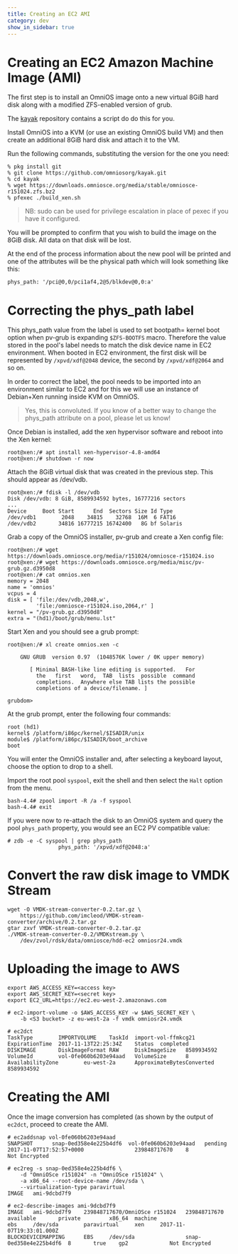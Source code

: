```yaml
---
title: Creating an EC2 AMI
category: dev
show_in_sidebar: true
---
```


# Creating an EC2 Amazon Machine Image (AMI)

The first step is to install an OmniOS image onto a new virtual 8GiB hard disk
along with a modified ZFS-enabled version of grub.

The [kayak](https://github.com/omniosorg/kayak) repository contains a
script do do this for you.

Install OmniOS into a KVM (or use an existing OmniOS build VM) and then
create an additional 8GiB hard disk and attach it to the VM.

Run the following commands, substituting the version for the one you
need:

```
% pkg install git
% git clone https://github.com/omniosorg/kayak.git
% cd kayak
% wget https://downloads.omniosce.org/media/stable/omniosce-r151024.zfs.bz2
% pfexec ./build_xen.sh
```
> NB: sudo can be used for privilege escalation in place of pexec if you have
> it configured.

You will be prompted to confirm that you wish to build the image on the
8GiB disk. All data on that disk will be lost.

At the end of the process information about the new pool will be printed
and one of the attributes will be the physical path which will look something
like this:

```
phys_path: '/pci@0,0/pci1af4,2@5/blkdev@0,0:a'
```

# Correcting the phys_path label

This phys_path value from the label is used to set bootpath= kernel boot option
when pv-grub is expanding `$ZFS-BOOTFS` macro. Therefore the value stored in the
pool's label needs to match the disk device name in EC2 environment. When
booted in EC2 environment, the first disk will be represented by
`/xpvd/xdf@2048` device, the second by `/xpvd/xdf@2064` and so on.

In order to correct the label, the pool needs to be imported into an
environment similar to EC2 and for this we will use an instance of Debian+Xen
running inside KVM on OmniOS.

> Yes, this is convoluted. If you know of a better way to change the
> phys_path attribute on a pool, please let us know!

Once Debian is installed, add the xen hypervisor software and reboot into
the Xen kernel:

```
root@xen:/# apt install xen-hypervisor-4.8-amd64
root@xen:/# shutdown -r now
```

Attach the 8GiB virtual disk that was created in the previous step. This should
appear as /dev/vdb.

```
root@xen:/# fdisk -l /dev/vdb
Disk /dev/vdb: 8 GiB, 8589934592 bytes, 16777216 sectors
...
Device     Boot Start      End  Sectors Size Id Type
/dev/vdb1        2048    34815    32768  16M  6 FAT16
/dev/vdb2       34816 16777215 16742400   8G bf Solaris
```

Grab a copy of the OmniOS installer, pv-grub and create a Xen config file:

```
root@xen:/# wget https://downloads.omniosce.org/media/r151024/omniosce-r151024.iso
root@xen:/# wget https://downloads.omniosce.org/media/misc/pv-grub.gz.d3950d8
root@xen:/# cat omnios.xen
memory = 2048 
name = 'omnios' 
vcpus = 4 
disk = [ 'file:/dev/vdb,2048,w',
         'file:/omniosce-r151024.iso,2064,r' ] 
kernel = "/pv-grub.gz.d3950d8" 
extra = "(hd1)/boot/grub/menu.lst"
```

Start Xen and you should see a grub prompt:

```
root@xen:/# xl create omnios.xen -c

    GNU GRUB  version 0.97  (1048576K lower / 0K upper memory)

       [ Minimal BASH-like line editing is supported.   For
         the   first   word,  TAB  lists  possible  command
         completions.  Anywhere else TAB lists the possible
         completions of a device/filename. ]

grubdom>
```

At the grub prompt, enter the following four commands:

```
root (hd1)
kernel$ /platform/i86pc/kernel/$ISADIR/unix
module$ /platform/i86pc/$ISADIR/boot_archive
boot
```

You will enter the OmniOS installer and, after selecting a keyboard layout,
choose the option to drop to a shell.

Import the root pool `syspool`, exit the shell and then select the `Halt`
option from the menu.

```
bash-4.4# zpool import -R /a -f syspool
bash-4.4# exit
```

If you were now to re-attach the disk to an OmniOS system and query the
pool `phys_path` property, you would see an EC2 PV compatible value:

```
# zdb -e -C syspool | grep phys_path
                phys_path: '/xpvd/xdf@2048:a'
```

# Convert the raw disk image to VMDK Stream

```
wget -O VMDK-stream-converter-0.2.tar.gz \
    https://github.com/imcleod/VMDK-stream-converter/archive/0.2.tar.gz
gtar zxvf VMDK-stream-converter-0.2.tar.gz
./VMDK-stream-converter-0.2/VMDKstream.py \
    /dev/zvol/rdsk/data/omniosce/hdd-ec2 omniosr24.vmdk
```

# Uploading the image to AWS

```
export AWS_ACCESS_KEY=<access key>
export AWS_SECRET_KEY=<secret key>
export EC2_URL=https://ec2.eu-west-2.amazonaws.com
```

```
# ec2-import-volume -o $AWS_ACCESS_KEY -w $AWS_SECRET_KEY \
    -b <S3 bucket> -z eu-west-2a -f vmdk omniosr24.vmdk

# ec2dct
TaskType        IMPORTVOLUME    TaskId  import-vol-ffmkcg21     ExpirationTime  2017-11-13T22:25:34Z    Status  completed
DISKIMAGE       DiskImageFormat RAW     DiskImageSize   8589934592      VolumeId        vol-0fe060b6203e94aad   VolumeSize      8       AvailabilityZone        eu-west-2a      ApproximateBytesConverted       8589934592
```

# Creating the AMI

Once the image conversion has completed (as shown by the output of `ec2dct`,
proceed to create the AMI.

```
# ec2addsnap vol-0fe060b6203e94aad
SNAPSHOT      snap-0ed358e4e225b4df6  vol-0fe060b6203e94aad   pending 2017-11-07T17:52:57+0000                239848717670    8               Not Encrypted

# ec2reg -s snap-0ed358e4e225b4df6 \
    -d "OmniOSce r151024" -n "OmniOSce r151024" \
    -a x86_64 --root-device-name /dev/sda \
    --virtualization-type paravirtual
IMAGE   ami-9dcbd7f9

# ec2-describe-images ami-9dcbd7f9
IMAGE   ami-9dcbd7f9    239848717670/OmniOSce r151024   239848717670    available       private         x86_64  machine                         ebs     /dev/sda        paravirtual     xen     2017-11-07T19:33:01.000Z
BLOCKDEVICEMAPPING      EBS     /dev/sda                snap-0ed358e4e225b4df6  8       true    gp2             Not Encrypted
```

